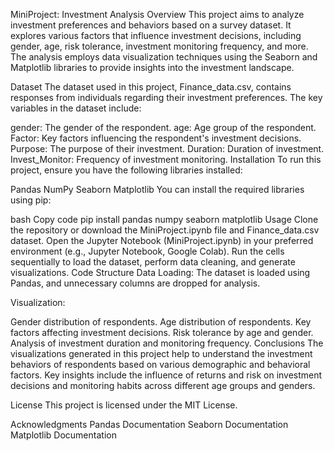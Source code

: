 MiniProject: Investment Analysis
Overview
This project aims to analyze investment preferences and behaviors based on a survey dataset. It explores various factors that influence investment decisions, including gender, age, risk tolerance, investment monitoring frequency, and more. The analysis employs data visualization techniques using the Seaborn and Matplotlib libraries to provide insights into the investment landscape.

Dataset
The dataset used in this project, Finance_data.csv, contains responses from individuals regarding their investment preferences. The key variables in the dataset include:

gender: The gender of the respondent.
age: Age group of the respondent.
Factor: Key factors influencing the respondent's investment decisions.
Purpose: The purpose of their investment.
Duration: Duration of investment.
Invest_Monitor: Frequency of investment monitoring.
Installation
To run this project, ensure you have the following libraries installed:

Pandas
NumPy
Seaborn
Matplotlib
You can install the required libraries using pip:

bash
Copy code
pip install pandas numpy seaborn matplotlib
Usage
Clone the repository or download the MiniProject.ipynb file and Finance_data.csv dataset.
Open the Jupyter Notebook (MiniProject.ipynb) in your preferred environment (e.g., Jupyter Notebook, Google Colab).
Run the cells sequentially to load the dataset, perform data cleaning, and generate visualizations.
Code Structure
Data Loading: The dataset is loaded using Pandas, and unnecessary columns are dropped for analysis.

Visualization:

Gender distribution of respondents.
Age distribution of respondents.
Key factors affecting investment decisions.
Risk tolerance by age and gender.
Analysis of investment duration and monitoring frequency.
Conclusions
The visualizations generated in this project help to understand the investment behaviors of respondents based on various demographic and behavioral factors. Key insights include the influence of returns and risk on investment decisions and monitoring habits across different age groups and genders.

License
This project is licensed under the MIT License.

Acknowledgments
Pandas Documentation
Seaborn Documentation
Matplotlib Documentation
